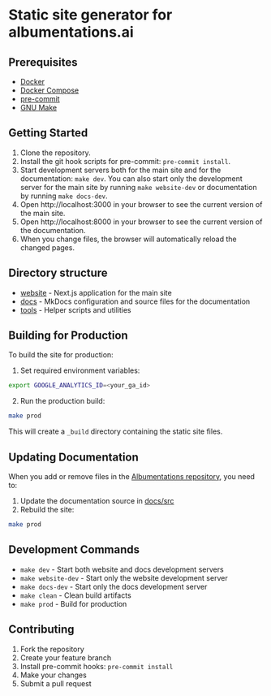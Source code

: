 # Static site generator for albumentations.ai

## Prerequisites

- [Docker](https://docs.docker.com/install/)
- [Docker Compose](https://docs.docker.com/compose/install/)
- [pre-commit](https://pre-commit.com/#install)
- [GNU Make](https://www.gnu.org/software/make/)

## Getting Started

1. Clone the repository.
2. Install the git hook scripts for pre-commit: `pre-commit install`.
3. Start development servers both for the main site and for the documentation: `make dev`. You can also start only the development server for the main site by running `make website-dev` or documentation by running `make docs-dev`.
4. Open http://localhost:3000 in your browser to see the current version of the main site.
5. Open http://localhost:8000 in your browser to see the current version of the documentation.
6. When you change files, the browser will automatically reload the changed pages.

## Directory structure

- [website](./website) - Next.js application for the main site
- [docs](./docs) - MkDocs configuration and source files for the documentation
- [tools](./tools) - Helper scripts and utilities

## Building for Production

To build the site for production:

1. Set required environment variables:
```bash
export GOOGLE_ANALYTICS_ID=<your_ga_id>
```

2. Run the production build:
```bash
make prod
```

This will create a `_build` directory containing the static site files.

## Updating Documentation

When you add or remove files in the [Albumentations repository](https://github.com/albumentations-team/albumentations/), you need to:

1. Update the documentation source in [docs/src](./docs/src)
2. Rebuild the site:
```bash
make prod
```

## Development Commands

- `make dev` - Start both website and docs development servers
- `make website-dev` - Start only the website development server
- `make docs-dev` - Start only the docs development server
- `make clean` - Clean build artifacts
- `make prod` - Build for production

## Contributing

1. Fork the repository
2. Create your feature branch
3. Install pre-commit hooks: `pre-commit install`
4. Make your changes
5. Submit a pull request
